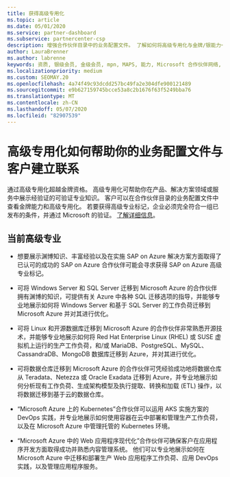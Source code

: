 ```yaml
---
title: 获得高级专用化
ms.topic: article
ms.date: 05/01/2020
ms.service: partner-dashboard
ms.subservice: partnercenter-csp
description: 增强合作伙伴目录中的业务配置文件。 了解如何将高级专用化与金牌/银能力一起获得。
author: LauraBrenner
ms.author: labrenne
keywords: 资质, 银级会员, 金级会员, mpn, MAPS, 能力, Microsoft 合作伙伴网络, 网络会员, 高级专业
ms.localizationpriority: medium
ms.custom: SEOMAY.20
ms.openlocfilehash: 4a74f49c93dcdd257bc49fa2e304dfe900121489
ms.sourcegitcommit: e9b627159745bcce53a8c2b1676f63f5249bba76
ms.translationtype: MT
ms.contentlocale: zh-CN
ms.lasthandoff: 05/07/2020
ms.locfileid: "82907539"
---
```

# <a name="how-advanced-specializations-help-your-business-profile-stand-out-to-customers"></a>高级专用化如何帮助你的业务配置文件与客户建立联系

通过高级专用化超越金牌资格。 高级专用化可帮助你在产品、解决方案领域或服务中展示经验证的可验证专业知识。 客户可以在合作伙伴目录的业务配置文件中查看金牌能力和高级专用化。 若要获得高级专业标记，企业必须完全符合一组已发布的条件，并通过 Microsoft 的验证。 [了解详细信息](https://partner.microsoft.com/membership/competencies#tab-content-2)。

## <a name="the-current-advanced-specializations"></a>当前高级专业

- 想要展示渊博知识、丰富经验以及在实施 SAP on Azure 解决方案方面取得了已认可的成功的 SAP on Azure 合作伙伴可能会寻求获得 SAP on Azure 高级专业标记。

- 可将 Windows Server 和 SQL Server 迁移到 Microsoft Azure 的合作伙伴拥有渊博的知识，可提供有关 Azure 中各种 SQL 迁移选项的指导，并能够专业地展示如何将 Windows Server 和基于 SQL Server 的工作负荷迁移到 Microsoft Azure 并对其进行优化。 

- 可将 Linux 和开源数据库迁移到 Microsoft Azure 的合作伙伴非常熟悉开源技术，并能够专业地展示如何将 Red Hat Enterprise Linux (RHEL) 或 SUSE 虚拟机上运行的生产工作负荷，和/或 MariaDB、PostgreSQL、MySQL、CassandraDB、MongoDB 数据库迁移到 Azure，并对其进行优化。

- 可将数据仓库迁移到 Microsoft Azure 的合作伙伴可凭经验成功地将数据仓库从 Teradata、Netezza 或 Oracle Exadata 迁移到 Azure，并专业地展示如何分析现有工作负荷、生成架构模型及执行提取、转换和加载 (ETL) 操作，以将数据迁移到基于云的数据仓库。

- “Microsoft Azure 上的 Kubernetes”合作伙伴可以运用 AKS 实施方案的 DevOps 实践，并专业地展示如何使用容器在云中部署和管理生产工作负荷，以及在 Microsoft Azure 中管理托管的 Kubernetes 环境。

- “Microsoft Azure 中的 Web 应用程序现代化”合作伙伴可确保客户在应用程序开发方面取得成功并熟悉内容管理系统。 他们可以专业地展示如何在 Microsoft Azure 中迁移和部署生产 Web 应用程序工作负荷、应用 DevOps 实践，以及管理应用程序服务。
